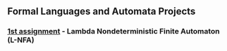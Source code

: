 ## Formal Languages and Automata Projects

### [1st assignment](1st_assignment) - Lambda Nondeterministic Finite Automaton (L-NFA) 
